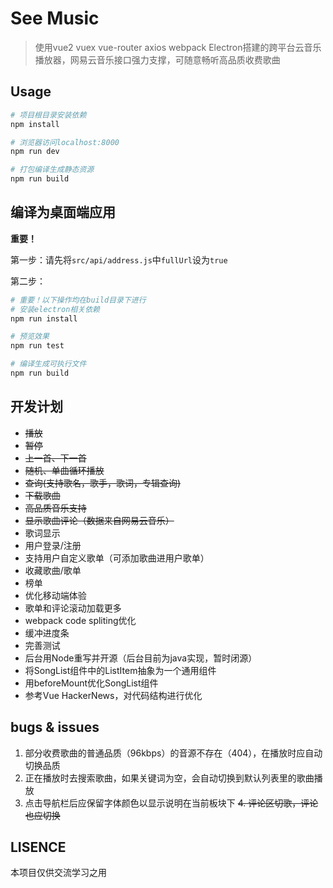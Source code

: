 # See Music

> 使用vue2 vuex vue-router axios webpack Electron搭建的跨平台云音乐播放器，网易云音乐接口强力支撑，可随意畅听高品质收费歌曲

## Usage

``` bash
# 项目根目录安装依赖
npm install

# 浏览器访问localhost:8000
npm run dev

# 打包编译生成静态资源
npm run build
```

## 编译为桌面端应用

**重要！**

第一步：请先将`src/api/address.js`中`fullUrl`设为`true`

第二步：

```bash
# 重要！以下操作均在build目录下进行
# 安装electron相关依赖
npm run install

# 预览效果
npm run test

# 编译生成可执行文件
npm run build
```

## 开发计划

- ~~播放~~
- ~~暂停~~
- ~~上一首、下一首~~
- ~~随机、单曲循环播放~~
- ~~查询(支持歌名，歌手，歌词，专辑查询)~~
- ~~下载歌曲~~
- ~~高品质音乐支持~~
- ~~显示歌曲评论（数据来自网易云音乐）~~
- 歌词显示
- 用户登录/注册
- 支持用户自定义歌单（可添加歌曲进用户歌单）
- 收藏歌曲/歌单
- 榜单
- 优化移动端体验
- 歌单和评论滚动加载更多
- webpack code spliting优化
- 缓冲进度条
- 完善测试
- 后台用Node重写并开源（后台目前为java实现，暂时闭源）
- 将SongList组件中的ListItem抽象为一个通用组件
- 用beforeMount优化SongList组件
- 参考Vue HackerNews，对代码结构进行优化

## bugs & issues

1. 部分收费歌曲的普通品质（96kbps）的音源不存在（404），在播放时应自动切换品质
2. 正在播放时去搜索歌曲，如果关键词为空，会自动切换到默认列表里的歌曲播放
3. 点击导航栏后应保留字体颜色以显示说明在当前板块下
~~4. 评论区切歌，评论也应切换~~

## LISENCE

本项目仅供交流学习之用
